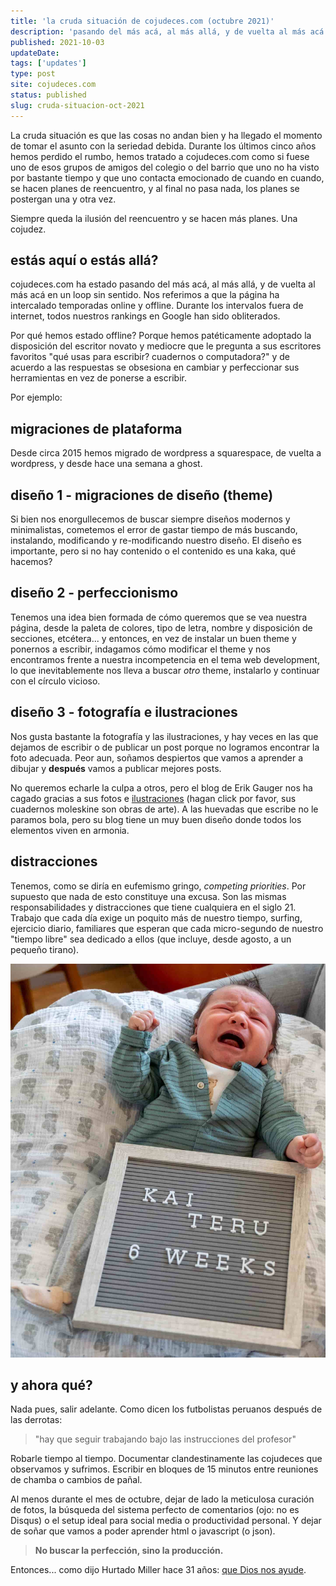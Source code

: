 ```yaml
---
title: 'la cruda situación de cojudeces.com (octubre 2021)'
description: 'pasando del más acá, al más allá, y de vuelta al más acá en un loop sin sentido'
published: 2021-10-03
updateDate:
tags: ['updates']
type: post
site: cojudeces.com
status: published
slug: cruda-situacion-oct-2021
---
```


La cruda situación es que las cosas no andan bien y ha llegado el momento de tomar el asunto con la seriedad debida. Durante los últimos cinco años hemos perdido el rumbo, hemos tratado a cojudeces.com como si fuese uno de esos grupos de amigos del colegio o del barrio que uno no ha visto por bastante tiempo y que uno contacta emocionado de cuando en cuando, se hacen planes de reencuentro, y al final no pasa nada, los planes se postergan una y otra vez.

Siempre queda la ilusión del reencuentro y se hacen más planes. Una cojudez.

## estás aquí o estás allá?

cojudeces.com ha estado pasando del más acá, al más allá, y de vuelta al más acá en un loop sin sentido. Nos referimos a que la página ha intercalado temporadas online y offline. Durante los intervalos fuera de internet, todos nuestros rankings en Google han sido obliterados.

Por qué hemos estado offline? Porque hemos patéticamente adoptado la disposición del escritor novato y mediocre que le pregunta a sus escritores favoritos "qué usas para escribir? cuadernos o computadora?" y de acuerdo a las respuestas se obsesiona en cambiar y perfeccionar sus herramientas en vez de ponerse a escribir.

Por ejemplo:

## migraciones de plataforma

Desde circa 2015 hemos migrado de wordpress a squarespace, de vuelta a wordpress, y desde hace una semana a ghost.

## diseño 1 - migraciones de diseño (theme)

Si bien nos enorgullecemos de buscar siempre diseños modernos y minimalistas, cometemos el error de gastar tiempo de más buscando, instalando, modificando y re-modificando nuestro diseño. El diseño es importante, pero si no hay contenido o el contenido es una kaka, qué hacemos?

## diseño 2 - perfeccionismo

Tenemos una idea bien formada de cómo queremos que se vea nuestra página, desde la paleta de colores, tipo de letra, nombre y disposición de secciones, etcétera... y entonces, en vez de instalar un buen theme y ponernos a escribir, indagamos cómo modificar el theme y nos encontramos frente a nuestra incompetencia en el tema web development, lo que inevitablemente nos lleva a buscar *otro* theme, instalarlo y continuar con el círculo vicioso.

## diseño 3 - fotografía e ilustraciones

Nos gusta bastante la fotografía y las ilustraciones, y hay veces en las que dejamos de escribir o de publicar un post porque no logramos encontrar la foto adecuada. Peor aun, soñamos despiertos que vamos a aprender a dibujar y **después** vamos a publicar mejores posts.

No queremos echarle la culpa a otros, pero el blog de Erik Gauger nos ha cagado gracias a sus fotos e [ilustraciones](https://www.notesfromtheroad.com/roam/moleskine.html?ref=cojudeces.com) (hagan click por favor, sus cuadernos moleskine son obras de arte). A las huevadas que escribe no le paramos bola, pero su blog tiene un muy buen diseño donde todos los elementos viven en armonia.

## distracciones

Tenemos, como se diría en eufemismo gringo, *competing priorities*. Por supuesto que nada de esto constituye una excusa. Son las mismas responsabilidades y distracciones que tiene cualquiera en el siglo 21. Trabajo que cada día exige un poquito más de nuestro tiempo, surfing, ejercicio diario, familiares que esperan que cada micro-segundo de nuestro "tiempo libre" sea dedicado a ellos (que incluye, desde agosto, a un pequeño tirano).

![cute baby with framed felt letter board](../../assets/2021-10-Kai-6-semanas-min.jpg 'el pequeño tirano')

## y ahora qué?

Nada pues, salir adelante. Como dicen los futbolistas peruanos después de las derrotas:

> "hay que seguir trabajando bajo las instrucciones del profesor"

Robarle tiempo al tiempo. Documentar clandestinamente las cojudeces que observamos y sufrimos. Escribir en bloques de 15 minutos entre reuniones de chamba o cambios de pañal.

Al menos durante el mes de octubre, dejar de lado la meticulosa curación de fotos, la búsqueda del sistema perfecto de comentarios (ojo: no es Disqus) o el setup ideal para social media o productividad personal. Y dejar de soñar que vamos a poder aprender html o javascript (o json).

> **No buscar la perfección, sino la producción.**

Entonces... como dijo Hurtado Miller hace 31 años: [que Dios nos ayude](https://youtu.be/eSfL3QsQJxA?ref=cojudeces.com).
